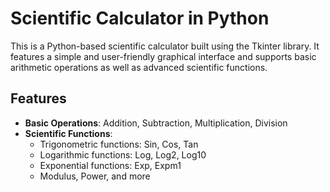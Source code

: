 # Scientific Calculator in Python

This is a Python-based scientific calculator built using the Tkinter library. It features a simple and user-friendly graphical interface and supports basic arithmetic operations as well as advanced scientific functions.

## Features

- **Basic Operations**: Addition, Subtraction, Multiplication, Division
- **Scientific Functions**: 
  - Trigonometric functions: Sin, Cos, Tan
  - Logarithmic functions: Log, Log2, Log10
  - Exponential functions: Exp, Expm1
  - Modulus, Power, and more

